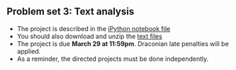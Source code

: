 Problem set 3: Text analysis
----------

- The project is described in the [iPython notebook file](pset-3.ipynb)
- You should also download and unzip the [text files](pset-3-data.tgz)
- The project is due **March 29 at 11:59pm**. Draconian late penalties will be applied.
- As a reminder, the directed projects must be done independently.

